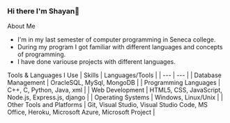 ### Hi there I'm Shayan👋


About Me
- I'm in my last semester of computer programming in Seneca college.
- During my program I got familiar with different languages and concepts of programming. 
- I have done variouse projects with different languages.
 
Tools & Languages I Use
| Skills | Languages/Tools |
| --- | --- | 
| Database Management	 | OracleSQL, MySql, MongoDB |
| Programming Languages	| C++, C, Python, Java, xml |
| Web Development	 | HTML5, CSS, JavaScript, Node.js, Express.js, django |
| Operating Systems	| Windows, Linux/Unix |
| Other Tools and Platforms	| Git, Visual Studio, Visual Studio Code, MS Office, Heroku, Microsoft Azure, Microsoft Project |

